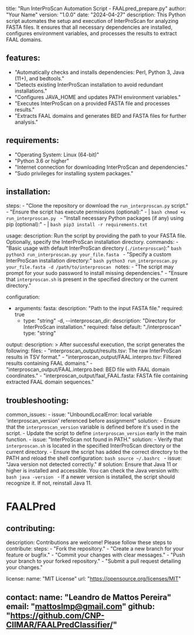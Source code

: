 
title: "Run InterProScan Automation Script - FAALpred_prepare.py"
author: "Your Name"
version: "1.0.0"
date: "2024-04-27"
description: 
  This Python script automates the setup and execution of InterProScan for analyzing FASTA files.
  It ensures that all necessary dependencies are installed, configures environment variables,
  and processes the results to extract FAAL domains.

## features:
  - "Automatically checks and installs dependencies: Perl, Python 3, Java (11+), and bedtools."
  - "Detects existing InterProScan installation to avoid redundant installations."
  - "Configures JAVA_HOME and updates PATH environment variables."
  - "Executes InterProScan on a provided FASTA file and processes results."
  - "Extracts FAAL domains and generates BED and FASTA files for further analysis."

## requirements:
  - "Operating System: Linux (64-bit)"
  - "Python 3.6 or higher"
  - "Internet connection for downloading InterProScan and dependencies."
  - "Sudo privileges for installing system packages."

## installation:
  steps:
    - "Clone the repository or download the `run_interproscan.py` script."
    - "Ensure the script has execute permissions (optional):"
    - |
      ```bash
      chmod +x run_interproscan.py
      ```
    - "Install necessary Python packages (if any) using pip (optional):"
    - |
      ```bash
      pip3 install -r requirements.txt
      ```

usage:
  description: 
    Run the script by providing the path to your FASTA file. Optionally, specify the InterProScan installation directory.
  commands:
    - "Basic usage with default InterProScan directory (`./interproscan`):"
      ```bash
      python3 run_interproscan.py your_file.fasta
      ```
    - "Specify a custom InterProScan installation directory:"
      ```bash
      python3 run_interproscan.py your_file.fasta -d /path/to/interproscan
      ```
  notes:
    - "The script may prompt for your sudo password to install missing dependencies."
    - "Ensure that `interproscan.sh` is present in the specified directory or the current directory."

configuration:
  - arguments:
     fasta:
       description: "Path to the input FASTA file."
       required: true
      - type: "string"
    -d, --interproscan_dir:
      description: "Directory for InterProScan installation."
      required: false
      default: "./interproscan"
      type: "string"

output:
  description: >
    After successful execution, the script generates the following:
  files:
    - "interproscan_output/results.tsv: The raw InterProScan results in TSV format."
    - "interproscan_output/FAAL.interpro.tsv: Filtered results containing FAAL domains."
    - "interproscan_output/FAAL.interpro.bed: BED file with FAAL domain coordinates."
    - "interproscan_output/faal_FAAL.fasta: FASTA file containing extracted FAAL domain sequences."

## troubleshooting:
  common_issues:
    - issue: "UnboundLocalError: local variable 'interproscan_version' referenced before assignment"
      solution: 
        - Ensure that the `interproscan_version` variable is defined before it's used in the script.
        - Update the script to define `interproscan_version` early in the main function.
    - issue: "InterProScan not found in PATH."
      solution: 
        - Verify that `interproscan.sh` is located in the specified InterProScan directory or the current directory.
        - Ensure the script has added the correct directory to the PATH and reload the shell configuration:
        ```bash
        source ~/.bashrc
        ```
    - issue: "Java version not detected correctly."
      # solution: 
        Ensure that Java 11 or higher is installed and accessible. You can check the Java version with:
        ```bash
        java -version
        ```
        - If a newer version is installed, the script should recognize it. If not, reinstall Java 11.

# FAALPred

## contributing:
  description: 
    Contributions are welcome! Please follow these steps to contribute:
  steps:
    - "Fork the repository."
    - "Create a new branch for your feature or bugfix."
    - "Commit your changes with clear messages."
    - "Push your branch to your forked repository."
    - "Submit a pull request detailing your changes."

license:
  name: "MIT License"
  url: "https://opensource.org/licenses/MIT"

contact:
  name: "Leandro de Mattos Pereira"
  email: "mattoslmp@gmail.com"
  github: "https://github.com/CNP-CIIMAR/FAALPredClassifier/"
---
